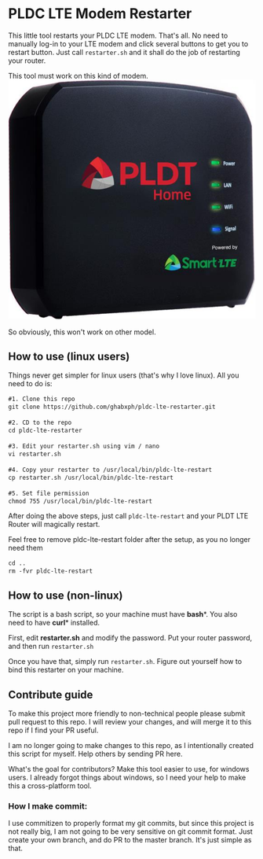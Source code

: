 # PLDC LTE Modem Restarter

This little tool restarts your PLDC LTE modem. That's all.
No need to manually log-in to your LTE modem and click
several buttons to get you to restart button. Just call
`restarter.sh` and it shall do the job of restarting your
router.

This tool must work on this kind of modem.
![pldc.jpg](pldc.jpg)

So obviously, this won't work on other model.

## How to use (linux users)
Things never get simpler for linux users (that's why I
love linux). All you need to do is:
```
#1. Clone this repo
git clone https://github.com/ghabxph/pldc-lte-restarter.git

#2. CD to the repo
cd pldc-lte-restarter

#3. Edit your restarter.sh using vim / nano
vi restarter.sh

#4. Copy your restarter to /usr/local/bin/pldc-lte-restart
cp restarter.sh /usr/local/bin/pldc-lte-restart

#5. Set file permission
chmod 755 /usr/local/bin/pldc-lte-restart
```

After doing the above steps, just call `pldc-lte-restart`
and your PLDT LTE Router will magically restart.

Feel free to remove pldc-lte-restart folder after the
setup, as you no longer need them
```
cd ..
rm -fvr pldc-lte-restart
```

## How to use (non-linux)
The script is a bash script, so your machine must have
**bash***. You also need to have **curl*** installed.

First, edit **restarter.sh** and modify the password.
Put your router password, and then run `restarter.sh`

Once you have that, simply run `restarter.sh`. Figure
out yourself how to bind this restarter on your machine.


## Contribute guide
To make this project more friendly to non-technical people
please submit pull request to this repo. I will review
your changes, and will merge it to this repo if I find
your PR useful.

I am no longer going to make changes to this repo, as I
intentionally created this script for myself. Help others
by sending PR here.

What's the goal for contributors? Make this tool easier
to use, for windows users. I already forgot things about
windows, so I need your help to make this a cross-platform
tool.

### How I make commit:
I use commitizen to properly format my git commits, but
since this project is not really big, I am not going to
be very sensitive on git commit format. Just create your
own branch, and do PR to the master branch. It's just
simple as that.
